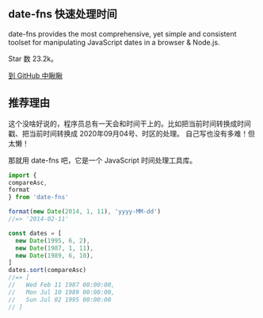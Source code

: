 ## date-fns 快速处理时间

date-fns provides the most comprehensive, yet simple and consistent toolset for manipulating JavaScript dates in a browser & Node.js. 

Star 数 23.2k。

[到 GitHub 中瞅瞅](https://github.com/date-fns/date-fns)

## 推荐理由

这个没啥好说的，程序员总有一天会和时间干上的。比如把当前时间转换成时间戳、把当前时间转换成 2020年09月04号、时区的处理。
自己写也没有多难！但太懒！

那就用 date-fns 吧，它是一个 JavaScript 时间处理工具库。

```js
import { 
compareAsc, 
format 
} from 'date-fns'

format(new Date(2014, 1, 11), 'yyyy-MM-dd')
//=> '2014-02-11'

const dates = [
  new Date(1995, 6, 2),
  new Date(1987, 1, 11),
  new Date(1989, 6, 10),
]
dates.sort(compareAsc)
//=> [
//   Wed Feb 11 1987 00:00:00,
//   Mon Jul 10 1989 00:00:00,
//   Sun Jul 02 1995 00:00:00
// ]
```